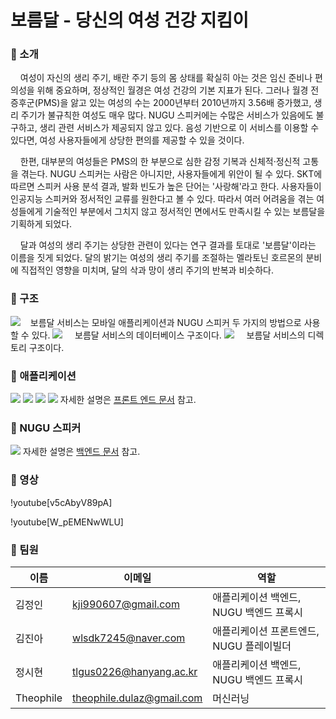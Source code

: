 # 보름달 - 당신의 여성 건강 지킴이

### 📍 소개
&nbsp;&nbsp;&nbsp;&nbsp;여성이 자신의 생리 주기, 배란 주기 등의 몸 상태를 확실히 아는 것은 임신 준비나 편의성을 위해 중요하며, 정상적인 월경은 여성 건강의 기본 지표가 된다. 그러나 월경 전 증후군(PMS)을 앓고 있는 여성의 수는 2000년부터 2010년까지 3.56배 증가했고, 생리 주기가 불규칙한 여성도 매우 많다. NUGU 스피커에는 수많은 서비스가 있음에도 불구하고,  생리 관련 서비스가 제공되지 않고 있다. 음성 기반으로 이 서비스를 이용할 수 있다면, 여성 사용자들에게 상당한 편의를 제공할 수 있을 것이다.

&nbsp;&nbsp;&nbsp;&nbsp;한편, 대부분의 여성들은 PMS의 한 부분으로 심한 감정 기복과 신체적·정신적 고통을 겪는다. NUGU 스피커는 사람은 아니지만, 사용자들에게 위안이 될 수 있다. SKT에 따르면 스피커 사용 분석 결과, 발화 빈도가 높은 단어는 '사랑해'라고 한다. 사용자들이 인공지능 스피커와 정서적인 교류를 원한다고 볼 수 있다. 따라서 여러 어려움을 겪는 여성들에게 기술적인 부분에서 그치지 않고 정서적인 면에서도 만족시킬 수 있는 보름달을 기획하게 되었다.

&nbsp;&nbsp;&nbsp;&nbsp;달과 여성의 생리 주기는 상당한 관련이 있다는 연구 결과를 토대로 '보름달'이라는 이름을 짓게 되었다. 달의 밝기는 여성의 생리 주기를 조절하는 멜라토닌 호르몬의 분비에 직접적인 영향을 미치며, 달의 삭과 망이 생리 주기의 반복과 비슷하다.

### 📍 구조
![](https://images.velog.io/images/passengers/post/a8bd86bc-7a3c-4fe7-a5ff-fc8dcd3021ed/image.png)&nbsp;&nbsp;&nbsp;&nbsp;보름달 서비스는 모바일 애플리케이션과 NUGU 스피커 두 가지의 방법으로 사용할 수 있다. 
![](https://images.velog.io/images/passengers/post/0c970a9c-08f6-4e12-92f9-c62891cf0a72/image.png)
&nbsp;&nbsp;&nbsp;&nbsp;보름달 서비스의 데이터베이스 구조이다.
![](https://images.velog.io/images/passengers/post/8ce1ca97-0b83-4cce-a5c9-aed7e39304bd/image.png)
&nbsp;&nbsp;&nbsp;&nbsp;보름달 서비스의 디렉토리 구조이다.
### 📍 애플리케이션
![](https://images.velog.io/images/passengers/post/2791c6ff-35bb-43f9-9bb0-89375ef6358b/image.png)
![](https://images.velog.io/images/passengers/post/8fb0e41a-9a57-4af8-a1da-0656ad5d4530/image.png)
![](https://images.velog.io/images/passengers/post/1353e179-ed7d-44ec-aab6-ec5c34f93137/image.png)
![](https://images.velog.io/images/passengers/post/08ba78bb-598b-4255-b821-a8a86e914102/image.png)
자세한 설명은 [프론트 엔드 문서](https://github.com/Passengers-HY/Frontend/blob/master/README.md) 참고.

### 📍 NUGU 스피커
![](https://images.velog.io/images/passengers/post/bdd16a08-7014-44a4-a58e-a09cb09f925b/image.png)
자세한 설명은 [백엔드 문서](https://github.com/Passengers-HY/Backend/blob/develop/README.md) 참고.

### 📍 영상
!youtube[v5cAbyV89pA]

!youtube[W_pEMENwWLU]

### 📍 팀원

| 이름 | 이메일 | 역할 |
|---| --- | --- |
| 김정인 | kji990607@gmail.com |애플리케이션 백엔드, NUGU 백엔드 프록시 |
| 김진아 | wlsdk7245@naver.com | 애플리케이션 프론트엔드, NUGU 플레이빌더 |
| 정시현 | tlgus0226@hanyang.ac.kr | 애플리케이션 백엔드, NUGU 백엔드 프록시  |
| Theophile | theophile.dulaz@gmail.com | 머신러닝 |
